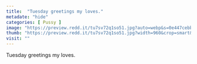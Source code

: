 ```yaml
---
title:  "Tuesday greetings my loves."
metadate: "hide"
categories: [ Pussy ]
image: "https://preview.redd.it/tu7sv72q1so51.jpg?auto=webp&s=0e447cebb4cf7348d83c1a069cac0873467e1acf"
thumb: "https://preview.redd.it/tu7sv72q1so51.jpg?width=960&crop=smart&auto=webp&s=6c80bb7b53e16643f6ee697f36b370e6c9ad9e27"
visit: ""
---
```

Tuesday greetings my loves.
